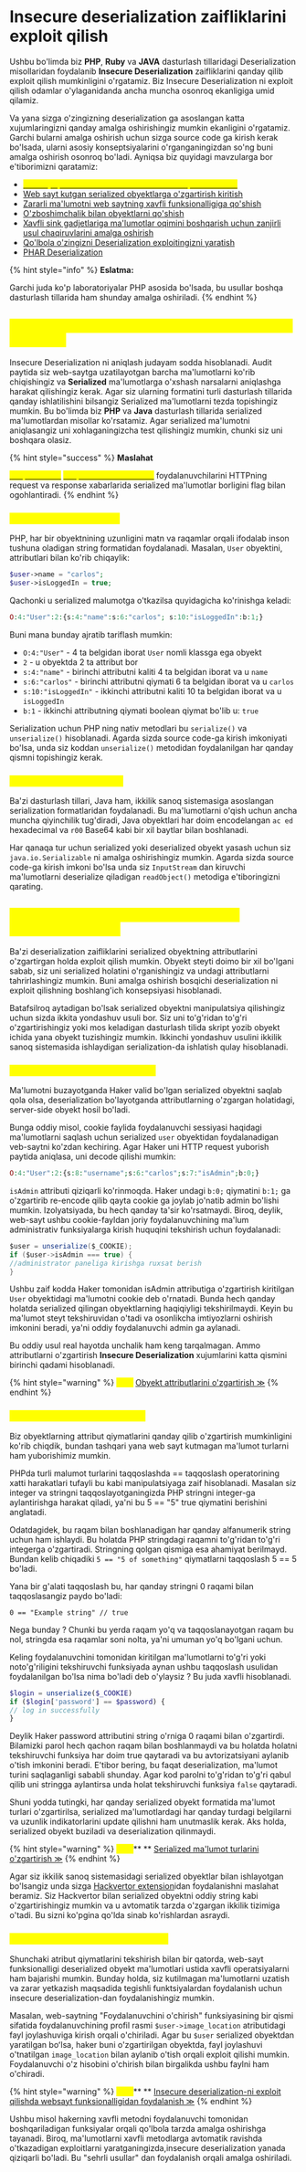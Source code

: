 # Insecure deserialization zaifliklarini exploit qilish

Ushbu bo'limda biz **PHP**, **Ruby** va **JAVA** dasturlash tillaridagi Deserialization misollaridan foydalanib **Insecure Deserialization** zaifliklarini qanday qilib exploit qilish mumkinligini o'rgatamiz. Biz Insecure Deserialization ni exploit qilish odamlar o'ylaganidanda ancha muncha osonroq ekanligiga umid qilamiz.

Va yana sizga o'zingizning deserialization ga asoslangan katta xujumlaringizni qanday amalga oshirishingiz mumkin ekanligini o'rgatamiz. Garchi bularni amalga oshirish uchun sizga source code ga kirish kerak bo'lsada, ularni asosiy konseptsiyalarini o'rganganingizdan so'ng buni amalga oshirish osonroq bo'ladi. Ayniqsa biz quyidagi mavzularga bor e'tiborimizni qaratamiz:

* [<mark style="color:yellow;">Qanday qilib Insecure Deserialization ni aniqlash mumkin</mark>](insecure-deserialization-zaifliklarini-exploit-qilish.md#qanday-qilib-insecure-deserialization-ni-aniqlash-mumkin)<mark style="color:yellow;"></mark>
* [Web sayt kutgan serialized obyektlarga o'zgartirish kiritish](https://portswigger.net/web-security/deserialization/exploiting#manipulating-serialized-objects)
* [Zararli ma'lumotni web saytning xavfli funksionalligiga qo'shish](https://portswigger.net/web-security/deserialization/exploiting#using-application-functionality)
* [O'zboshimchalik bilan obyektlarni qo'shish](https://portswigger.net/web-security/deserialization/exploiting#injecting-arbitrary-objects)
* [Xavfli sink gadjetlariga ma'lumotlar oqimini boshqarish uchun zanjirli usul chaqiruvlarini amalga oshirish](https://portswigger.net/web-security/deserialization/exploiting#gadget-chains)
* [Qo'lbola o'zingizni Deserialization exploitingizni yaratish](https://portswigger.net/web-security/deserialization/exploiting#creating-your-own-exploit)
* [PHAR Deserialization](https://portswigger.net/web-security/deserialization/exploiting#phar-deserialization)

{% hint style="info" %}
**Eslatma:**

Garchi juda ko'p laboratoriyalar PHP asosida bo'lsada, bu usullar boshqa dasturlash tillarida ham shunday amalga oshiriladi.
{% endhint %}

## <mark style="color:yellow;">Qanday qilib Insecure Deserialization ni aniqlash mumkin ?</mark> <a href="#qanday-qilib-insecure-deserialization-ni-aniqlash-mumkin" id="qanday-qilib-insecure-deserialization-ni-aniqlash-mumkin"></a>

Insecure Deserialization ni aniqlash judayam sodda hisoblanadi. Audit paytida siz web-saytga uzatilayotgan barcha ma'lumotlarni ko'rib chiqishingiz va **Serialized** ma'lumotlarga o'xshash narsalarni aniqlashga harakat qilishingiz kerak. Agar siz ularning formatini turli dasturlash tillarida qanday ishlatilishini bilsangiz Serialized ma'lumotlarni tezda topishingiz mumkin. Bu bo'limda biz **PHP** va **Java** dasturlash tillarida serialized ma'lumotlardan misollar ko'rsatamiz. Agar serialized ma'lumotni aniqlasangiz uni xohlaganingizcha test qilishingiz mumkin, chunki siz uni boshqara olasiz.

{% hint style="success" %}
**Maslahat**

<mark style="color:yellow;"></mark>[<mark style="color:yellow;">Burp Scanner</mark>](https://portswigger.net/burp/vulnerability-scanner) [<mark style="color:yellow;">Burp Suite Proffessional</mark>](https://portswigger.net/burp/pro) <mark style="color:yellow;"></mark> foydalanuvchilarini HTTPning  request va response xabarlarida serialized ma'lumotlar borligini flag bilan ogohlantiradi.
{% endhint %}

### <mark style="color:yellow;">PHP serialization format</mark> <a href="#php-serialization-format" id="php-serialization-format"></a>

PHP,  har bir obyektnining uzunligini matn va raqamlar orqali ifodalab inson tushuna oladigan string formatidan foydalanadi. Masalan, `User` obyektini, attributlari bilan ko'rib chiqaylik:

```php
$user->name = "carlos";
$user->isLoggedIn = true;
```

Qachonki u serialized malumotga o'tkazilsa quyidagicha ko'rinishga keladi:

```php
O:4:"User":2:{s:4:"name":s:6:"carlos"; s:10:"isLoggedIn":b:1;}
```

Buni mana bunday ajratib tariflash mumkin:

* `O:4:"User"` - 4 ta belgidan iborat `User` nomli klassga ega obyekt
* `2` - u obyektda 2 ta attribut bor
* `s:4:"name"` - birinchi attributni kaliti 4 ta belgidan iborat va u `name`
* `s:6:"carlos"` - birinchi attributni qiymati 6 ta belgidan iborat va u `carlos`&#x20;
* `s:10:"isLoggedIn"` - ikkinchi attributni kaliti 10 ta belgidan iborat va u `isLoggedIn`
* `b:1` - ikkinchi attributning qiymati boolean qiymat bo'lib u: `true`

Serialization uchun PHP ning nativ metodlari bu `serialize()` va `unserialize()` hisoblanadi. Agarda sizda source code-ga kirish imkoniyati bo'lsa, unda siz koddan `unserialize()` metodidan foydalanilgan har qanday qismni topishingiz kerak.

### <mark style="color:yellow;">Java Serialization format</mark> <a href="#java-serialization-format" id="java-serialization-format"></a>

Ba'zi dasturlash tillari, Java ham, ikkilik sanoq sistemasiga asoslangan serialization formatlaridan foydalanadi. Bu ma'lumotlarni o'qish uchun ancha muncha qiyinchilik tug'diradi, Java obyektlari har doim encodelangan `ac ed` hexadecimal va `r00` Base64 kabi bir xil baytlar bilan boshlanadi.

Har qanaqa tur uchun serialized yoki deserialized obyekt yasash uchun siz `java.io.Serializable` ni amalga oshirishingiz mumkin. Agarda sizda source code-ga kirish imkoni bo'lsa unda siz `InputStream` dan kiruvchi ma'lumotlarni deserialize qiladigan `readObject()` metodiga e'tiboringizni qarating.

## <mark style="color:yellow;">Web sayt kutgan serialized obyektlarga o'zgartirish kiritish</mark> <a href="#web-sayt-kutgan-serialized-obyektlarga-ozgartirish-kiritish" id="web-sayt-kutgan-serialized-obyektlarga-ozgartirish-kiritish"></a>

Ba'zi deserialization zaifliklarini serialized obyektning attributlarini o'zgartirgan holda exploit qilish mumkin. Obyekt steyti doimo bir xil bo'lgani sabab, siz uni serialized holatini o'rganishingiz va undagi attributlarni tahrirlashingiz mumkin. Buni amalga oshirish bosqichi deserialization ni exploit qilishning boshlang'ich konsepsiyasi hisoblanadi.

Batafsilroq aytadigan bo'lsak serialized obyektni manipulatsiya qilishingiz uchun sizda ikkita yondashuv usuli bor. Siz uni to'g'ridan to'g'ri o'zgartirishingiz yoki mos keladigan dasturlash tilida skript yozib obyekt ichida yana obyekt tuzishingiz mumkin. Ikkinchi yondashuv usulini ikkilik sanoq sistemasida ishlaydigan serialization-da ishlatish qulay hisoblanadi.

### <mark style="color:yellow;">Obyekt attributlarini o'zgartirish</mark> <a href="#obyekt-attributlarini-ozgartirish" id="obyekt-attributlarini-ozgartirish"></a>

Ma'lumotni buzayotganda Haker valid bo'lgan serialized obyektni saqlab qola olsa, deserialization bo'layotganda attributlarning o'zgargan holatidagi, server-side obyekt hosil bo'ladi.

Bunga oddiy misol, cookie faylida foydalanuvchi sessiyasi haqidagi ma'lumotlarni saqlash uchun serialized `user` obyektidan foydalanadigan veb-saytni ko'zdan kechiring. Agar Haker uni HTTP request yuborish paytida aniqlasa, uni decode qilishi mumkin:

```php
O:4:"User":2:{s:8:"username";s:6:"carlos";s:7:"isAdmin";b:0;}
```

`isAdmin` attributi qiziqarli ko'rinmoqda. Haker undagi `b:0;` qiymatini `b:1;` ga o'zgartirib re-encode qilib qayta cookie ga joylab jo'natib admin bo'lishi mumkin. Izolyatsiyada, bu hech qanday ta'sir ko'rsatmaydi. Biroq, deylik, web-sayt ushbu cookie-fayldan joriy foydalanuvchining ma'lum administrativ funksiyalarga kirish huquqini tekshirish uchun foydalanadi:

```java
$user = unserialize($_COOKIE);
if ($user->isAdmin === true) {
//administrator paneliga kirishga ruxsat berish
}
```

Ushbu zaif kodda Haker tomonidan isAdmin attributiga o'zgartirish kiritilgan `User` obyektidagi ma'lumotni cookie deb o'rnatadi. Bunda hech qanday holatda serialized qilingan obyektlarning haqiqiyligi tekshirilmaydi. Keyin bu ma'lumot  steyt tekshiruvidan o'tadi va osonlikcha imtiyozlarni oshirish imkonini beradi, ya'ni oddiy foydalanuvchi admin ga aylanadi.

Bu oddiy usul real hayotda unchalik ham keng tarqalmagan. Ammo attributlarni o'zgartirish **Insecure Deserialization** xujumlarini katta qismini birinchi qadami hisoblanadi.

{% hint style="warning" %}
<mark style="color:yellow;">**Lab:**</mark> [Obyekt attributlarini o'zgartirish ≫](https://portswigger.net/web-security/deserialization/exploiting/lab-deserialization-modifying-serialized-objects)
{% endhint %}

### <mark style="color:yellow;">Ma'lumot turlarini o'zgartirish</mark> <a href="#malumot-turlarini-ozgartirish" id="malumot-turlarini-ozgartirish"></a>

Biz obyektlarning attribut qiymatlarini qanday qilib o'zgartirish mumkinligini ko'rib chiqdik, bundan tashqari yana web sayt kutmagan ma'lumot turlarni ham yuborishimiz mumkin.

PHPda  turli malumot turlarini taqqoslashda  == taqqoslash operatorining xatti harakatlari tufayli bu kabi manipulatsiyaga zaif hisoblanadi. Masalan siz integer va stringni taqqoslayotganingizda PHP stringni integer-ga aylantirishga harakat qiladi, ya'ni bu 5 == "5" true qiymatini berishini anglatadi.

Odatdagidek, bu raqam bilan boshlanadigan har qanday alfanumerik string uchun ham ishlaydi. Bu holatda PHP stringdagi raqamni to'g'ridan to'g'ri integerga o'zgartiradi. Stringning qolgan qismiga esa ahamiyat berilmayd. Bundan kelib chiqadiki `5 == "5 of something"` qiymatlarni taqqoslash 5 == 5 bo'ladi.

Yana bir g'alati taqqoslash bu, har qanday stringni 0 raqami bilan taqqoslasangiz paydo bo'ladi:

```
0 == "Example string" // true
```

Nega bunday ? Chunki bu yerda raqam yo'q va taqqoslanayotgan raqam bu nol, stringda esa raqamlar soni nolta, ya'ni umuman yo'q bo'lgani uchun.

Keling foydalanuvchini tomonidan kiritilgan ma'lumotlarni to'g'ri yoki noto'g'riligini tekshiruvchi funksiyada aynan ushbu taqqoslash usulidan foydalanilgan bo'lsa nima bo'ladi deb o'ylaysiz ? Bu juda xavfli hisoblanadi.

```php
$login = unserialize($_COOKIE)
if ($login['password'] == $password) {
// log in successfully
}
```

Deylik Haker password attributini string o'rniga 0 raqami bilan o'zgartirdi. Bilamizki parol hech qachon raqam bilan boshlanmaydi va bu holatda holatni tekshiruvchi funksiya har doim true qaytaradi va bu avtorizatsiyani aylanib o'tish imkonini beradi. E'tibor bering, bu faqat deserialization, ma'lumot turini saqlaganligi sababli shunday. Agar kod parolni to'g'ridan to'g'ri qabul qilib uni stringga aylantirsa unda holat tekshiruvchi funksiya `false` qaytaradi.&#x20;

Shuni yodda tutingki, har qanday serialized obyekt formatida ma'lumot turlari o'zgartirilsa, serialized ma'lumotlardagi har qanday turdagi belgilarni va uzunlik indikatorlarini update qilishni ham unutmaslik kerak. Aks holda, serialized obyekt buziladi va deserialization qilinmaydi.

{% hint style="warning" %}
<mark style="color:yellow;">**Lab:**</mark>** ** [Serialized ma'lumot turlarini o'zgartirish ≫](https://portswigger.net/web-security/deserialization/exploiting/lab-deserialization-modifying-serialized-data-types)
{% endhint %}

Agar siz ikkilik sanoq sistemasidagi serialized obyektlar bilan ishlayotgan bo'lsangiz unda sizga [Hackvertor extension](https://portswigger.net/bappstore/65033cbd2c344fbabe57ac060b5dd100)idan foydalanishni maslahat beramiz. Siz Hackvertor bilan serialized obyektni oddiy string kabi o'zgartirishingiz mumkin va u avtomatik tarzda o'zgargan ikkilik tizimiga o'tadi. Bu sizni ko'pgina qo'lda sinab ko'rishlardan asraydi.

### <mark style="color:yellow;">Websayt funksionalligi o'zgartirish</mark> <a href="#websayt-funksionalligi-ozgartirish" id="websayt-funksionalligi-ozgartirish"></a>

Shunchaki atribut qiymatlarini tekshirish bilan bir qatorda, web-sayt funksionalligi deserialized obyekt ma'lumotlari ustida xavfli operatsiyalarni ham bajarishi mumkin. Bunday holda, siz kutilmagan ma'lumotlarni uzatish va zarar yetkazish maqsadida tegishli funktsiyalardan foydalanish uchun insecure deserialization-dan foydalanishingiz mumkin.

Masalan, web-saytning "Foydalanuvchini o'chirish" funksiyasining bir qismi sifatida foydalanuvchining profil rasmi `$user->image_location` atributidagi fayl joylashuviga kirish orqali o'chiriladi. Agar bu `$user` serialized obyektdan yaratilgan boʻlsa, haker buni o'zgartirilgan obyektda, fayl joylashuvi o'tnatilgan `image_location` bilan aylanib o'tish orqali exploit qilishi mumkin. Foydalanuvchi o'z hisobini o'chirish bilan birgalikda ushbu faylni ham o'chiradi.

{% hint style="warning" %}
<mark style="color:yellow;">**Lab:**</mark>** ** [Insecure deserialization-ni exploit qilishda websayt funksionalligidan foydalanish ≫](https://portswigger.net/web-security/deserialization/exploiting/lab-deserialization-using-application-functionality-to-exploit-insecure-deserialization)
{% endhint %}

Ushbu misol hakerning xavfli metodni foydalanuvchi tomonidan boshqariladigan funksiyalar orqali qo'lbola tarzda amalga oshirishga tayanadi. Biroq, ma'lumotlarni xavfli metodlarga avtomatik ravishda o'tkazadigan exploitlarni yaratganingizda,insecure deserialization yanada qiziqarli bo'ladi. Bu "sehrli usullar" dan foydalanish orqali amalga oshiriladi.